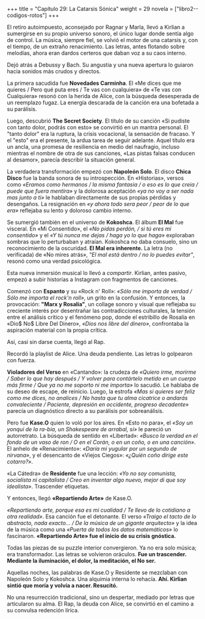 +++
title = "Capítulo 29: La Catarsis Sónica"
weight = 29
novela = ["libro2--codigos-rotos"]
+++

El retiro autoimpuesto, aconsejado por Ragnar y Marla, llevó a Kirlian a sumergirse en su propio universo sonoro, el único lugar donde sentía algo de control. La música, siempre fiel, se volvió el motor de una catarsis y, con el tiempo, de un extraño renacimiento. Las letras, antes flotando sobre melodías, ahora eran dardos certeros que daban voz a su caos interno.

Dejó atrás a Debussy y Bach. Su angustia y una nueva apertura lo guiaron hacia sonidos más crudos y directos.

La primera sacudida fue **Novedades Carminha**. El «Me dices que me quieres / Pero qué puta eres / Te vas con cualquiera» de «Te vas con Cualquiera» resonó con la herida de Alice, con la búsqueda desesperada de un reemplazo fugaz. La energía descarada de la canción era una bofetada a su parálisis.

Luego, descubrió **The Secret Society**. El título de su canción «Si pudiste con tanto dolor, podrás con esto» se convirtió en un mantra personal. El "tanto dolor" era la ruptura, la crisis vocacional, la sensación de fracaso. Y el "esto" era el presente, la ardua tarea de seguir adelante. Aquel título era un ancla, una promesa de resiliencia en medio del naufragio, incluso mientras el nombre de otra de sus canciones, «Las pistas falsas conducen al desamor», parecía describir la situación general.

La verdadera transformación empezó con **Napoleón Solo**. El disco **Chica Disco** fue la banda sonora de su introspección. En «Historias», versos como *«Eramos como hermanos / la misma fantasia / o eso es lo que creia / puede que fuera mentira»* y la dolorosa aceptación *«ya no voy a ser nada mas junto a ti»* le hablaban directamente de sus propias pérdidas y desengaños. La resignación en *«y ahora todo sera peor / peor de lo que era»* reflejaba su lento y doloroso cambio interno.

Se sumergió también en el universo de **Kokoshca**. El álbum **El Mal** fue visceral. En «Mi Consentido», el *«No pidas perdón, / si tú eres mi consentido»* y el *«Y tú nunca me dejas / haga yo lo que haga»* exploraban sombras que lo perturbaban y atraían. Kokoshca no daba consuelo, sino un reconocimiento de la oscuridad. **El Mal era inherente.** La letra (no verificada) de «No mires atrás», *"El mal está dentro / no lo puedes evitar"*, resonó como una verdad psicológica.

Esta nueva inmersión musical lo llevó a *compartir*. Kirlian, antes pasivo, empezó a subir historias a Instagram con fragmentos de canciones.

Comenzó con **Espanto** y su «Rock n' Roll»: *«Sólo me importa de verdad / Sólo me importa el rock'n roll»*, un grito en la confusión. Y entonces, la provocación: **"Marx y Rosalía"**, un collage sonoro y visual que reflejaba su creciente interés por desentrañar las contradicciones culturales, la tensión entre el análisis crítico y el fenómeno pop, donde el estribillo de Rosalía en «Dio$ No$ Libre Del Dinero», *«Dios nos libre del dinero»*, confrontaba la aspiración material con la propia crítica.

Así, casi sin darse cuenta, llegó al Rap.

Recordó la playlist de Alice. Una deuda pendiente. Las letras lo golpearon con fuerza.

**Violadores del Verso** en «Cantando»: la crudeza de *«Quiero irme, morirme / Saber lo que hay después / Y volver para contártelo metido en un cuerpo más firme / Que ya no me soporto ni me importa»* lo sacudió. Le hablaba de su deseo de escape, de reinicio. Luego, la estrofa *«Mas si quieres ser feliz como me dices, no analices / No hasta que tu alma cicatrice o andarás convaleciente / Paciente, depresión en occidente, progreso decadente»* parecía un diagnóstico directo a su parálisis por sobreanálisis.

Pero fue **Kase.O** quien lo voló por los aires. En «Esto no para», el *«Soy un yonqui de la ra-bia, un Shakespeare de arrabal, sí»* le pareció un autorretrato. La búsqueda de sentido en «Libertad»: *«Busco la verdad en el fondo de un vaso de ron / O en el Corán, o en un coño, o en una canción»*. El anhelo de «Renacimiento»: *«Daría mi yugular por un segundo de nirvana»*, y el desencanto de «Viejos Ciegos»: *«¿Quién coño dirige este cotarro?»*.

«La Cátedra» de **Residente** fue una lección: *«Yo no soy comunista, socialista ni capitalista / Creo en inventar algo nuevo, mejor di que soy idealista»*. Trascender etiquetas.

Y entonces, llegó **«Repartiendo Arte»** de Kase.O.

*«Repartiendo arte, porque esa es mi cualidad / Te llevo de lo cotidiano a otra realidad»*. Esa canción fue el detonante. El verso *«Traigo el tacto de lo abstracto, nada exacto... / De la música de un gigante arquitecto»* y la idea de la música como una *«Puerta de todos los datos matemáticos»* lo fascinaron. **«Repartiendo Arte» fue el inicio de su crisis gnóstica.**

Todas las piezas de su puzzle interior convergieron. Ya no era solo música; era transformador. Las letras se volvieron oráculos. **Fue un trascender. Mediante la iluminación, el dolor, la meditación, el No ser.**

Aquellas noches, las palabras de Kase.O y Residente se mezclaban con Napoleón Solo y Kokoshca. Una alquimia interna lo rehacía. **Ahí. Kirlian sintió que moría y volvía a nacer. Resucitó.**

No una resurrección tradicional, sino un despertar, mediado por letras que articularon su alma. El Rap, la deuda con Alice, se convirtió en el camino a su convulsa redención lírica.